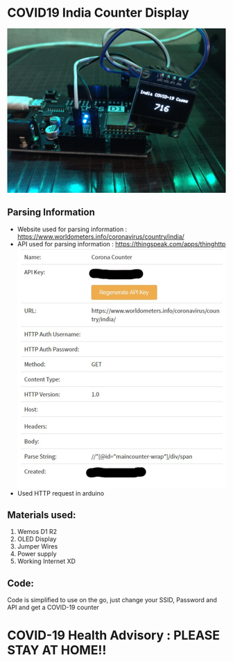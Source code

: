 # COVID19 India Counter Display
![pic1](https://github.com/AnshumanFauzdar/COVID19-India-Counter/blob/master/img001.JPG)

## Parsing Information
  - Website used for parsing information : https://www.worldometers.info/coronavirus/country/india/
  - API used for parsing information : https://thingspeak.com/apps/thinghttp 
  ![pic2](https://github.com/AnshumanFauzdar/COVID19-India-Counter/blob/master/img003.jpg)
  - Used HTTP request in arduino 
  
## Materials used:

1. Wemos D1 R2
2. OLED Display
3. Jumper Wires
4. Power supply 
5. Working Internet XD

## Code:

Code is simplified to use on the go, just change your SSID, Password and API and get a COVID-19 counter

# COVID-19 Health Advisory : PLEASE STAY AT HOME!!
